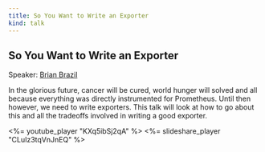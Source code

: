 ```yaml
---
title: So You Want to Write an Exporter
kind: talk
---
```


## So You Want to Write an Exporter

Speaker: [Brian Brazil](/2016-berlin/speakers/brian-brazil/)

In the glorious future, cancer will be cured, world hunger will solved and all
because everything was directly instrumented for Prometheus. Until then
however, we need to write exporters. This talk will look at how to go about
this and all the tradeoffs involved in writing a good exporter.

<%= youtube_player "KXq5ibSj2qA" %>
<%= slideshare_player "CLuIz3tqVnJnEQ" %>
